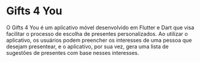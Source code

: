 # Gifts 4 You
O Gifts 4 You é um aplicativo móvel desenvolvido em Flutter e Dart que visa facilitar o processo de escolha de presentes personalizados. Ao utilizar o aplicativo, os usuários podem preencher os interesses de uma pessoa que desejam presentear, e o aplicativo, por sua vez, gera uma lista de sugestões de presentes com base nesses interesses.
